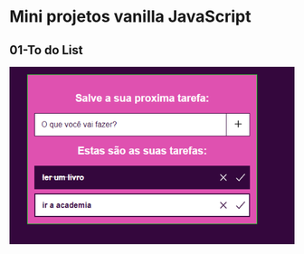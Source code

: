 # Mini projetos vanilla JavaScript

## 01-To do List

![toDoList](./01-ToDoList/assets/img/to-do.PNG)

 
